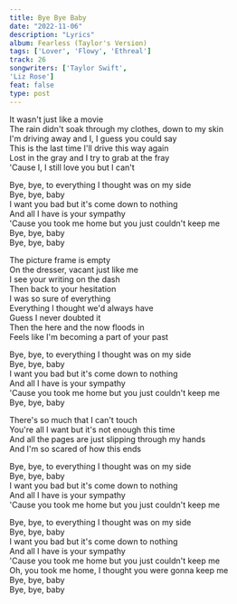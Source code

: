 ```yaml
---
title: Bye Bye Baby
date: "2022-11-06"
description: "Lyrics"
album: Fearless (Taylor's Version)
tags: ['Lover', 'Flowy', 'Ethreal']
track: 26
songwriters: ['Taylor Swift', 
'Liz Rose']
feat: false
type: post
---
```


<p className="verse-one">
It wasn't just like a movie <br />
The rain didn't soak through my clothes, down to my skin <br />
I'm driving away and I, I guess you could say <br />
This is the last time I'll drive this way again <br />
Lost in the gray and I try to grab at the fray <br />
'Cause I, I still love you but I can't <br />
</p>
<p className="chorus">
Bye, bye, to everything I thought was on my side <br />
Bye, bye, baby <br />
I want you bad but it's come down to nothing <br />
And all I have is your sympathy <br />
'Cause you took me home but you just couldn't keep me <br />
Bye, bye, baby <br />
Bye, bye, baby <br />
</p>
<p className="verse-two">
The picture frame is empty <br />
On the dresser, vacant just like me <br />
I see your writing on the dash <br />
Then back to your hesitation <br />
I was so sure of everything <br />
Everything I thought we'd always have <br />
Guess I never doubted it <br />
Then the here and the now floods in <br />
Feels like I'm becoming a part of your past <br />
</p>
<p className="chorus">
Bye, bye, to everything I thought was on my side <br />
Bye, bye, baby <br />
I want you bad but it's come down to nothing <br />
And all I have is your sympathy <br />
'Cause you took me home but you just couldn't keep me <br />
Bye, bye, baby <br />
</p>
<p className="bridge">
There's so much that I can't touch <br />
You're all I want but it's not enough this time <br />
And all the pages are just slipping through my hands <br />
And I'm so scared of how this ends <br />
</p>
<p className="chorus">
Bye, bye, to everything I thought was on my side <br />
Bye, bye, baby <br />
I want you bad but it's come down to nothing <br />
And all I have is your sympathy <br />
'Cause you took me home but you just couldn't keep me <br />
</p>
<p className="chorus">
Bye, bye, to everything I thought was on my side <br />
Bye, bye, baby <br />
I want you bad but it's come down to nothing <br />
And all I have is your sympathy <br />
'Cause you took me home but you just couldn't keep me <br />
Oh, you took me home, I thought you were gonna keep me <br />
Bye, bye, baby <br />
Bye, bye, baby <br />
</p>
